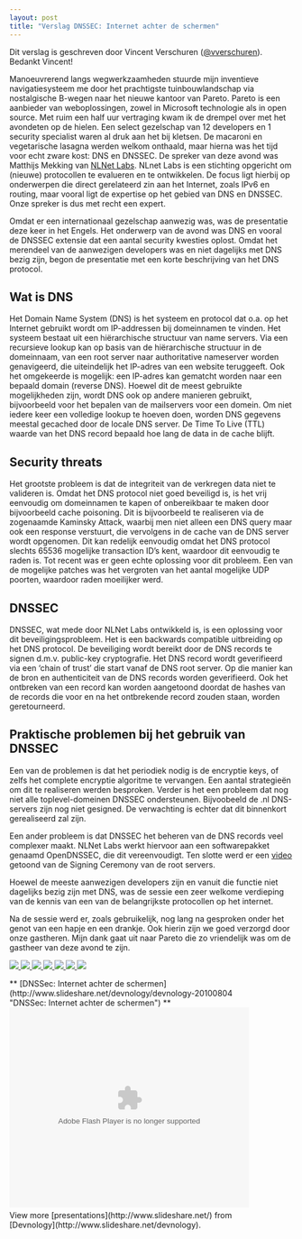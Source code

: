 ```yaml
---
layout: post
title: "Verslag DNSSEC: Internet achter de schermen"
---
```


<span class="info">Dit verslag is geschreven door Vincent Verschuren ([@vverschuren](http://www.twitter.com/vverschuren)). Bedankt Vincent!</span>

Manoeuvrerend langs wegwerkzaamheden stuurde mijn inventieve navigatiesysteem me door het prachtigste tuinbouwlandschap via nostalgische B-wegen naar het nieuwe kantoor van Pareto. Pareto is een aanbieder van weboplossingen, zowel in Microsoft technologie als in open source. Met ruim een half uur vertraging kwam ik de drempel over met het avondeten op de hielen. Een select gezelschap van 12 developers en 1 security specialist waren al druk aan het bij kletsen. De macaroni en vegetarische lasagna werden welkom onthaald, maar hierna was het tijd voor echt zware kost: DNS en DNSSEC.
 De spreker van deze avond was Matthijs Mekking van [NLNet Labs](http://www.nlnetlabs.nl). NLnet Labs is een stichting opgericht om (nieuwe) protocollen te evalueren en te ontwikkelen. De focus ligt hierbij op onderwerpen die direct gerelateerd zin aan het Internet, zoals IPv6 en routing, maar vooral ligt de expertise op het gebied van DNS en DNSSEC. Onze spreker is dus met recht een expert.

Omdat er een internationaal gezelschap aanwezig was, was de presentatie deze keer in het Engels. Het onderwerp van de avond was DNS en vooral de DNSSEC extensie dat een aantal security kwesties oplost. Omdat het merendeel van de aanwezigen developers was en niet dagelijks met DNS bezig zijn, begon de presentatie met een korte beschrijving van het DNS protocol.

## Wat is DNS

Het Domain Name System (DNS) is het systeem en protocol dat o.a. op het Internet gebruikt wordt om IP-addressen bij domeinnamen te vinden.  Het systeem bestaat uit een hiërarchische structuur van name servers. Via een recursieve lookup kan op basis van de hiërarchische structuur in de domeinnaam, van een root server naar authoritative nameserver worden genavigeerd, die uiteindelijk het IP-adres van een website teruggeeft. Ook het omgekeerde is mogelijk: een IP-adres kan gematcht worden naar een bepaald domain (reverse DNS). Hoewel dit de meest gebruikte mogelijkheden zijn, wordt DNS ook op andere manieren gebruikt, bijvoorbeeld voor het bepalen van de mailservers voor een domein.
Om niet iedere keer een volledige lookup te hoeven doen, worden DNS gegevens meestal gecached door de locale DNS server. De Time To Live (TTL) waarde van het DNS record bepaald hoe lang de data in de cache blijft.

## Security threats

Het grootste probleem is dat de integriteit van de verkregen data niet te valideren is. Omdat het DNS protocol niet goed beveiligd is, is het vrij eenvoudig om domeinnamen te kapen of onbereikbaar te maken door bijvoorbeeld cache poisoning. Dit is bijvoorbeeld te realiseren via de zogenaamde Kaminsky Attack, waarbij men niet alleen een DNS query maar ook een response verstuurt, die vervolgens in de cache van de DNS server wordt opgenomen. Dit kan redelijk eenvoudig omdat het DNS protocol slechts 65536 mogelijke transaction ID’s kent, waardoor dit eenvoudig te raden is.
Tot recent was er geen echte oplossing voor dit probleem. Een van de mogelijke patches was het vergroten van het aantal mogelijke UDP poorten, waardoor raden moeilijker werd.

## DNSSEC

DNSSEC, wat mede door NLNet Labs ontwikkeld is, is een oplossing voor dit beveiligingsprobleem. Het is een backwards compatible uitbreiding op het DNS protocol. De beveiliging wordt bereikt door de DNS records te signen d.m.v. public-key cryptografie. Het DNS record wordt geverifieerd via een ‘chain of trust’ die start vanaf de DNS root server. Op die manier kan de bron en authenticiteit van de DNS records worden geverifieerd. Ook het ontbreken van een record kan worden aangetoond doordat de hashes van de records die voor en na het ontbrekende record zouden staan, worden geretourneerd.

## Praktische problemen bij het gebruik van DNSSEC

Een van de problemen is dat het periodiek nodig is de encryptie keys, of zelfs het complete encryptie algoritme te vervangen.  Een aantal strategieën om dit te realiseren werden besproken. Verder is het een probleem dat nog niet alle toplevel-domeinen DNSSEC ondersteunen. Bijvoobeeld de .nl DNS-servers zijn nog niet gesigned. De verwachting is echter dat dit binnenkort gerealiseerd zal zijn.

Een ander probleem is dat DNSSEC het beheren van de DNS records veel complexer maakt. NLNet Labs werkt hiervoor aan een softwarepakket genaamd OpenDNSSEC, die dit vereenvoudigt.
Ten slotte werd er een [video](http://www.youtube.com/watch?v=b9j-sfP9GUU) getoond van de Signing Ceremony van de root servers.

Hoewel de meeste aanwezigen developers zijn en vanuit die functie niet dagelijks bezig zijn met DNS, was de sessie een zeer welkome verdieping van de kennis van een van de belangrijkste protocollen op het internet.

Na de sessie werd er, zoals gebruikelijk, nog lang na gesproken onder het genot van een hapje en een drankje. Ook hierin zijn we goed verzorgd door onze gastheren.
Mijn dank gaat uit naar Pareto die zo vriendelijk was om de gastheer van deze avond te zijn.

[
![](http://farm5.static.flickr.com/4099/4862122911_28b3aa0fb4_s.jpg)
![](http://farm5.static.flickr.com/4074/4862122145_babc172fff_s.jpg)
![](http://farm5.static.flickr.com/4100/4862741028_4550dbf3dc_s.jpg)
![](http://farm5.static.flickr.com/4121/4862741304_0cbaf56b0d_s.jpg)
![](http://farm5.static.flickr.com/4095/4862741448_4c517c6d04_s.jpg)
![](http://farm5.static.flickr.com/4139/4862741182_bfae980409_s.jpg)
![](http://farm5.static.flickr.com/4139/4862123075_b1f7b0b27f_s.jpg)
](http://www.flickr.com/photos/devnology/sets/72157624533098605/detail/)

<div style="width: 425px;" id="__ss_4907390">
**
[DNSSec: Internet achter de schermen](http://www.slideshare.net/devnology/devnology-20100804 "DNSSec: Internet achter de schermen")
**
<object id="__sse4907390" width="425" height="355">
<param name="movie" value="http://static.slidesharecdn.com/swf/ssplayer2.swf?doc=devnology-20100804-100805075027-phpapp01&amp;stripped_title=devnology-20100804"><param name="allowFullScreen" value="true"><param name="allowScriptAccess" value="always"><embed name="__sse4907390" src="http://static.slidesharecdn.com/swf/ssplayer2.swf?doc=devnology-20100804-100805075027-phpapp01&amp;stripped_title=devnology-20100804" mce_src="http://static.slidesharecdn.com/swf/ssplayer2.swf?doc=devnology-20100804-100805075027-phpapp01&amp;stripped_title=devnology-20100804" type="application/x-shockwave-flash" allowscriptaccess="always" allowfullscreen="true" width="425" height="355"></object>
<div style="padding: 5px 0pt 12px;" mce_style="padding:5px 0 12px">View more [presentations](http://www.slideshare.net/) from [Devnology](http://www.slideshare.net/devnology).</div></div><script src="http://b.scorecardresearch.com/beacon.js?c1=7&amp;c2=7400849&amp;c3=1&amp;c4=&amp;c5=&amp;c6="></script>
